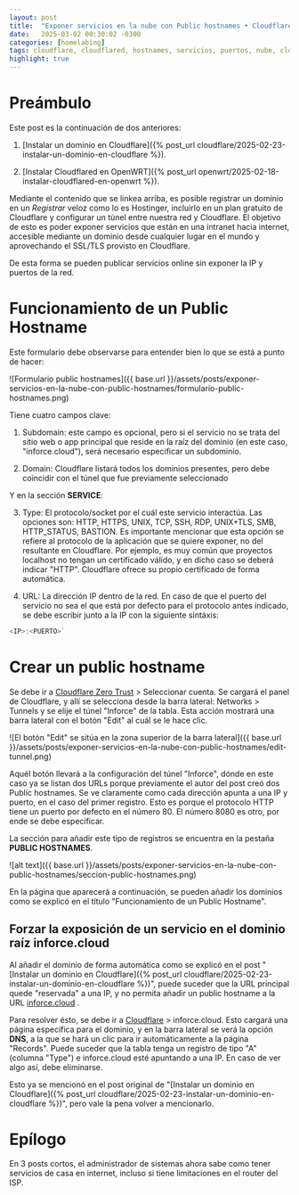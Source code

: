 ```yaml
---
layout: post
title:  "Exponer servicios en la nube con Public hostnames • Cloudflare"
date:   2025-03-02 00:30:02 -0300
categories: [homelabing]
tags: cloudflare, cloudflared, hostnames, servicios, puertos, nube, cloud, homelab, redes
highlight: true
---
```


# Preámbulo

Este post es la continuación de dos anteriores:

1) [Instalar un dominio en Cloudflare]({% post_url cloudflare/2025-02-23-instalar-un-dominio-en-cloudflare %}).

2) [Instalar Cloudflared en OpenWRT]({% post_url openwrt/2025-02-18-instalar-cloudflared-en-openwrt %}).

Mediante el contenido que se linkea arriba, es posible registrar un dominio en un *Registrar* veloz como lo es Hostinger, incluirlo en un plan gratuito de Cloudflare y configurar un túnel entre nuestra red y Cloudflare. El objetivo de esto es poder exponer servicios que están en una intranet hacia internet, accesible mediante un dominio desde cualquier lugar en el mundo y aprovechando el SSL/TLS provisto en Cloudflare.

De esta forma se pueden publicar servicios online sin exponer la IP y puertos de la red.

# Funcionamiento de un Public Hostname

Este formulario debe observarse para entender bien lo que se está a punto de hacer:

![Formulario public hostnames]({{ base.url }}/assets/posts/exponer-servicios-en-la-nube-con-public-hostnames/formulario-public-hostnames.png)

Tiene cuatro campos clave:

1) Subdomain: este campo es opcional, pero si el servicio no se trata del sitio web o app principal que reside en la raíz del dominio (en este caso, "inforce.cloud"), será necesario especificar un subdominio.

2) Domain: Cloudflare listará todos los dominios presentes, pero debe coincidir con el túnel que fue previamente seleccionado

Y en la sección **SERVICE**:

3) Type: El protocolo/socket por el cuál este servicio interactúa. Las opciones son: HTTP, HTTPS, UNIX, TCP, SSH, RDP, UNIX+TLS, SMB, HTTP_STATUS, BASTION.
Es importante mencionar que esta opción se refiere al protocolo de la aplicación que se quiere exponer, no del resultante en Cloudflare. Por ejemplo, es muy común que proyectos localhost no tengan un certificado válido, y en dicho caso se deberá indicar "HTTP". Cloudflare ofrece su propio certificado de forma automática.

4) URL: La dirección IP dentro de la red. En caso de que el puerto del servicio no sea el que está por defecto para el protocolo antes indicado, se debe escribir junto a la IP con la siguiente sintáxis:

```js
<IP>:<PUERTO>`
```

# Crear un public hostname

Se debe ir a [Cloudflare Zero Trust](https://one.dash.cloudflare.com/) > Seleccionar cuenta. Se cargará el panel de Cloudflare, y allí se selecciona desde la barra lateral: Networks > Tunnels y se elije el túnel "Inforce" de la tabla.
Esta acción mostrará una barra lateral con el botón "Edit" al cuál se le hace clic.

![El botón "Edit" se sitúa en la zona superior de la barra lateral]({{ base.url }}/assets/posts/exponer-servicios-en-la-nube-con-public-hostnames/edit-tunnel.png)

Aquél botón llevará a la configuración del túnel "Inforce", dónde en este caso ya se listan dos URLs porque previamente el autor del post creó dos Public hostnames. Se ve claramente como cada dirección apunta a una IP y puerto, en el caso del primer registro. Esto es porque el protocolo HTTP tiene un puerto por defecto en el número 80. El número 8080 es otro, por ende se debe especificar.

La sección para añadir este tipo de registros se encuentra en la pestaña **PUBLIC HOSTNAMES**.

![alt text]({{ base.url }}/assets/posts/exponer-servicios-en-la-nube-con-public-hostnames/seccion-public-hostnames.png)

En la página que aparecerá a continuación, se pueden añadir los dominios como se explicó en el título "Funcionamiento de un Public Hostname".

## Forzar la exposición de un servicio en el dominio raíz inforce.cloud

Al añadir el dominio de forma automática como se explicó en el post "[Instalar un dominio en Cloudflare]({% post_url cloudflare/2025-02-23-instalar-un-dominio-en-cloudflare %})", puede suceder que la URL principal quede "reservada" a una IP, y no permita añadir un public hostname a la URL [inforce.cloud](inforce.cloud) .

Para resolver ésto, se debe ir a [Cloudflare](https://dash.cloudflare.com) > inforce.cloud. Esto cargará una página específica para el dominio, y en la barra lateral se verá la opción **DNS**, a la que se hará un clic para ir automáticamente a la página "Records".
Puede suceder que la tabla tenga un registro de tipo "A" (columna "Type") e inforce.cloud esté apuntando a una IP. En caso de ver algo así, debe eliminarse.

Esto ya se mencionó en el post original de "[Instalar un dominio en Cloudflare]({% post_url cloudflare/2025-02-23-instalar-un-dominio-en-cloudflare %})", pero vale la pena volver a mencionarlo.

# Epílogo

En 3 posts cortos, el administrador de sistemas ahora sabe como tener servicios de casa en internet, incluso si tiene limitaciones en el router del ISP.